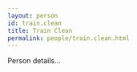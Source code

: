 ```yaml
---
layout: person
id: train.clean
title: Train Clean
permalink: people/train.clean.html
---
```


Person details...
